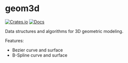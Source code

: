 # geom3d

[![Crates.io](https://img.shields.io/crates/v/geom3d.svg)](https://crates.io/crates/geom3d)
[![Docs](https://docs.rs/geom3d/badge.svg)](https://docs.rs/geom3d)

Data structures and algorithms for 3D geometric modeling.

Features:

- Bezier curve and surface
- B-Spline curve and surface
